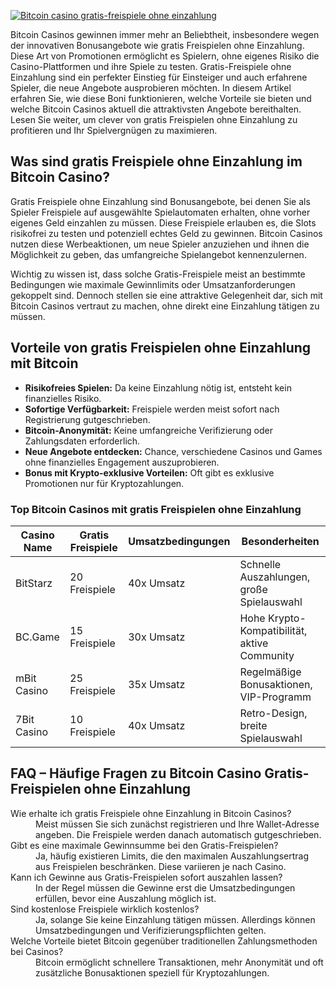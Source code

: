 [![Bitcoin casino gratis-freispiele ohne einzahlung](https://123-caf.pages.dev/gitsignup.png)](https://vrmoo.ru/Bt82HjjY)

<p>Bitcoin Casinos gewinnen immer mehr an Beliebtheit, insbesondere wegen der innovativen Bonusangebote wie gratis Freispielen ohne Einzahlung. Diese Art von Promotionen ermöglicht es Spielern, ohne eigenes Risiko die Casino-Plattformen und ihre Spiele zu testen. Gratis-Freispiele ohne Einzahlung sind ein perfekter Einstieg für Einsteiger und auch erfahrene Spieler, die neue Angebote ausprobieren möchten. In diesem Artikel erfahren Sie, wie diese Boni funktionieren, welche Vorteile sie bieten und welche Bitcoin Casinos aktuell die attraktivsten Angebote bereithalten. Lesen Sie weiter, um clever von gratis Freispielen ohne Einzahlung zu profitieren und Ihr Spielvergnügen zu maximieren.</p>  <h2>Was sind gratis Freispiele ohne Einzahlung im Bitcoin Casino?</h2> <p>Gratis Freispiele ohne Einzahlung sind Bonusangebote, bei denen Sie als Spieler Freispiele auf ausgewählte Spielautomaten erhalten, ohne vorher eigenes Geld einzahlen zu müssen. Diese Freispiele erlauben es, die Slots risikofrei zu testen und potenziell echtes Geld zu gewinnen. Bitcoin Casinos nutzen diese Werbeaktionen, um neue Spieler anzuziehen und ihnen die Möglichkeit zu geben, das umfangreiche Spielangebot kennenzulernen.</p> <p>Wichtig zu wissen ist, dass solche Gratis-Freispiele meist an bestimmte Bedingungen wie maximale Gewinnlimits oder Umsatzanforderungen gekoppelt sind. Dennoch stellen sie eine attraktive Gelegenheit dar, sich mit Bitcoin Casinos vertraut zu machen, ohne direkt eine Einzahlung tätigen zu müssen.</p>  <h2>Vorteile von gratis Freispielen ohne Einzahlung mit Bitcoin</h2> <ul>   <li><strong>Risikofreies Spielen:</strong> Da keine Einzahlung nötig ist, entsteht kein finanzielles Risiko.</li>   <li><strong>Sofortige Verfügbarkeit:</strong> Freispiele werden meist sofort nach Registrierung gutgeschrieben.</li>   <li><strong>Bitcoin-Anonymität:</strong> Keine umfangreiche Verifizierung oder Zahlungsdaten erforderlich.</li>   <li><strong>Neue Angebote entdecken:</strong> Chance, verschiedene Casinos und Games ohne finanzielles Engagement auszuprobieren.</li>   <li><strong>Bonus mit Krypto-exklusive Vorteilen:</strong> Oft gibt es exklusive Promotionen nur für Kryptozahlungen.</li> </ul>  <h3>Top Bitcoin Casinos mit gratis Freispielen ohne Einzahlung</h3> <table>   <thead>     <tr>       <th>Casino Name</th>       <th>Gratis Freispiele</th>       <th>Umsatzbedingungen</th>       <th>Besonderheiten</th>     </tr>   </thead>   <tbody>     <tr>       <td>BitStarz</td>       <td>20 Freispiele</td>       <td>40x Umsatz</td>       <td>Schnelle Auszahlungen, große Spielauswahl</td>     </tr>     <tr>       <td>BC.Game</td>       <td>15 Freispiele</td>       <td>30x Umsatz</td>       <td>Hohe Krypto-Kompatibilität, aktive Community</td>     </tr>     <tr>       <td>mBit Casino</td>       <td>25 Freispiele</td>       <td>35x Umsatz</td>       <td>Regelmäßige Bonusaktionen, VIP-Programm</td>     </tr>     <tr>       <td>7Bit Casino</td>       <td>10 Freispiele</td>       <td>40x Umsatz</td>       <td>Retro-Design, breite Spielauswahl</td>     </tr>   </tbody> </table>  <h2>FAQ – Häufige Fragen zu Bitcoin Casino Gratis-Freispielen ohne Einzahlung</h2> <dl>   <dt>Wie erhalte ich gratis Freispiele ohne Einzahlung in Bitcoin Casinos?</dt>   <dd>Meist müssen Sie sich zunächst registrieren und Ihre Wallet-Adresse angeben. Die Freispiele werden danach automatisch gutgeschrieben.</dd>    <dt>Gibt es eine maximale Gewinnsumme bei den Gratis-Freispielen?</dt>   <dd>Ja, häufig existieren Limits, die den maximalen Auszahlungsertrag aus Freispielen beschränken. Diese variieren je nach Casino.</dd>    <dt>Kann ich Gewinne aus Gratis-Freispielen sofort auszahlen lassen?</dt>   <dd>In der Regel müssen die Gewinne erst die Umsatzbedingungen erfüllen, bevor eine Auszahlung möglich ist.</dd>    <dt>Sind kostenlose Freispiele wirklich kostenlos?</dt>   <dd>Ja, solange Sie keine Einzahlung tätigen müssen. Allerdings können Umsatzbedingungen und Verifizierungspflichten gelten.</dd>    <dt>Welche Vorteile bietet Bitcoin gegenüber traditionellen Zahlungsmethoden bei Casinos?</dt>   <dd>Bitcoin ermöglicht schnellere Transaktionen, mehr Anonymität und oft zusätzliche Bonusaktionen speziell für Kryptozahlungen.</dd> </dl>